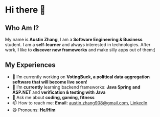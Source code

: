 # Hi there 👋



## Who Am I?
<!-- **Austin6868/Austin6868** is a ✨ _special_ ✨ repository because its `README.md` (this file) appears on your GitHub profile. -->

<!-- Here are some ideas to get you started: -->

My name is **Austin Zhang**, I am a **Software Engineering & Business** student. I am a **self-learner** and always interested in technologies. After work, I like to **discover new frameworks** and make silly apps out of them:)

## My Experiences
- 🔭 I’m currently working on **VotingBuck, a political data aggregation software that will become live soon!**
- 🌱 I’m **currently** learning backend frameworks: **Java Spring and ASP.NET** and **verification & testing with Java**
- 💬 Ask me about **coding, gaming, fitness**
- 📫 How to reach me: **Email:** austin.zhang908@gmail.com, [LinkedIn](https://www.linkedin.com/in/austinzhangsite/)
- 😄 Pronouns: **He/Him**
